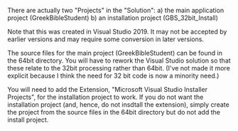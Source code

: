 There are actually two "Projects" in the "Solution":
a) the main application project (GreekBibleStudent)
b) an installation project (GBS_32bit_Install)

Note that this was created in Visual Studio 2019.  It may not be accepted by earlier versions and may require some conversion in later versions.

The source files for the main project (GreekBibleStudent) can be found in the 64bit directory.  You will have to rework the Visual Studio solution so that these relate to the 32bit processing rather than 64bit.  (I've not made it more explicit because I think the need for 32 bit code is now a minority need.)

You will need to add the Extension, "Microsoft Visual Studio Installer Projects", for the installation project to work.  If you do not want the installation project (and, hence, do not insdtall the extension), simply create the project from the source files in the 64bit directory but do not add the install project.
